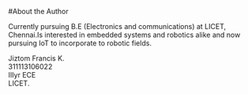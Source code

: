 #About the Author

Currently pursuing B.E (Electronics and communications) at LICET, Chennai.Is interested in embedded systems and robotics alike and now pursuing IoT to incorporate to robotic fields.<br>												

Jiztom Francis K.<br>
311113106022<br>
IIIyr ECE<br>
LICET.

